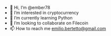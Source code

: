 - 👋 Hi, I’m @ember78
- 👀 I’m interested in cryptocurrency
- 🌱 I’m currently learning Python
- 💞️ I’m looking to collaborate on Filecoin
- 📫 How to reach me emilio.bertetto@gmail.com

<!---
ember78/ember78 is a ✨ special ✨ repository because its `README.md` (this file) appears on your GitHub profile.
You can click the Preview link to take a look at your changes.
--->
